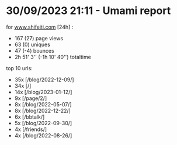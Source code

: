 # 30/09/2023 21:11 - Umami report
for www.shifeiti.com [24h] :

 - 167 (27) page views
 - 63 (0) uniques
 - 47 (-4) bounces
 - 2h 51' 3'' (-1h 10' 40'') totaltime


top 10 urls:
 - 35x [/blog/2022-12-09/]
 - 34x [/]
 - 14x [/blog/2023-01-12/]
 - 9x [/page/2/]
 - 8x [/blog/2022-05-07/]
 - 8x [/blog/2022-12-22/]
 - 6x [/bbtalk/]
 - 5x [/blog/2022-09-30/]
 - 4x [/friends/]
 - 4x [/blog/2022-08-26/]


